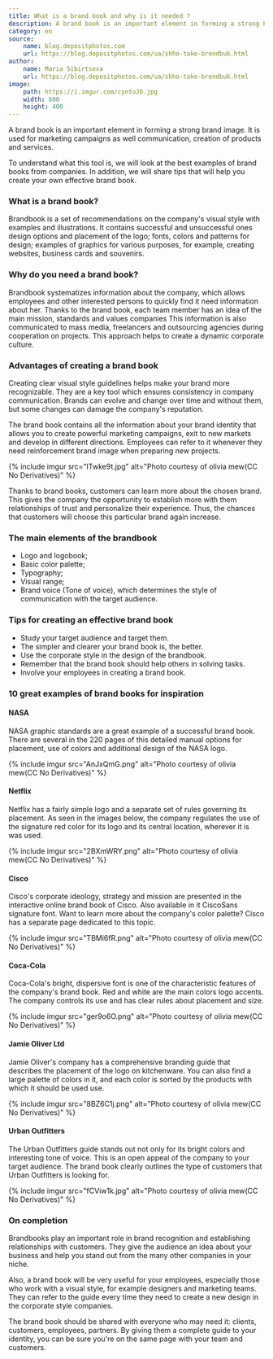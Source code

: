 ```yaml
---
title: What is a brand book and why is it needed ?
description: A brand book is an important element in forming a strong brand image. It is used for marketing campaigns, as well as communication, creation of products and services.
category: en
source:
    name: blog.depositphotos.com
    url: https://blog.depositphotos.com/ua/shho-take-brendbuk.html
author:
    name: Maria Sibirtseva
    url: https://blog.depositphotos.com/ua/shho-take-brendbuk.html
image:
    path: https://i.imgur.com/cyntoJD.jpg
    width: 800
    height: 400
---
```


A brand book is an important element in forming a strong brand image. It is used for marketing campaigns as well
communication, creation of products and services.

To understand what this tool is, we will look at the best examples of brand books from companies.
In addition, we will share tips that will help you create your own effective brand book.

### What is a brand book?

Brandbook is a set of recommendations on the company's visual style with examples and illustrations. It contains successful 
and unsuccessful ones design options and placement of the logo; fonts, colors and patterns for design; examples of graphics 
for various purposes, for example, creating websites, business cards and souvenirs.

### Why do you need a brand book?

Brandbook systematizes information about the company, which allows employees and other interested persons to quickly find 
it need information about her. Thanks to the brand book, each team member has an idea of the main mission, standards and 
values companies This information is also communicated to mass media, freelancers and outsourcing agencies during cooperation 
on projects. This approach helps to create a dynamic corporate culture.

### Advantages of creating a brand book

Creating clear visual style guidelines helps make your brand more recognizable. They are a key tool which ensures consistency 
in company communication. Brands can evolve and change over time and without them, but some changes can damage the company's 
reputation.

The brand book contains all the information about your brand identity that allows you to create powerful marketing campaigns, 
exit to new markets and develop in different directions. Employees can refer to it whenever they need reinforcement
brand image when preparing new projects.

{% include imgur src="ITwke9t.jpg" alt="Photo courtesy of olivia mew(CC No Derivatives)" %}

Thanks to brand books, customers can learn more about the chosen brand. This gives the company the opportunity to establish 
more with them relationships of trust and personalize their experience. Thus, the chances that customers will choose this 
particular brand again increase.

### The main elements of the brandbook

- Logo and logobook;
- Basic color palette;
- Typography;
- Visual range;
- Brand voice (Tone of voice), which determines the style of communication with the target audience.

### Tips for creating an effective brand book

- Study your target audience and target them.
- The simpler and clearer your brand book is, the better.
- Use the corporate style in the design of the brandbook.
- Remember that the brand book should help others in solving tasks.
- Involve your employees in creating a brand book.

### 10 great examples of brand books for inspiration

#### NASA

NASA graphic standards are a great example of a successful brand book. There are several in the 220 pages of this detailed 
manual options for placement, use of colors and additional design of the NASA logo.

{% include imgur src="AnJxQmG.png" alt="Photo courtesy of olivia mew(CC No Derivatives)" %}

#### Netflix

Netflix has a fairly simple logo and a separate set of rules governing its placement. As seen in the images below, the 
company regulates the use of the signature red color for its logo and its central location, wherever it is was used.

{% include imgur src="2BXmWRY.png" alt="Photo courtesy of olivia mew(CC No Derivatives)" %}

#### Cisco

Cisco's corporate ideology, strategy and mission are presented in the interactive online brand book of Cisco. Also available 
in it CiscoSans signature font. Want to learn more about the company's color palette? Cisco has a separate page dedicated 
to this topic.

{% include imgur src="TBMi6fR.png" alt="Photo courtesy of olivia mew(CC No Derivatives)" %}

#### Coca-Cola

Coca-Cola's bright, dispersive font is one of the characteristic features of the company's brand book. Red and white are 
the main colors logo accents. The company controls its use and has clear rules about placement and size.

{% include imgur src="ger9o6O.png" alt="Photo courtesy of olivia mew(CC No Derivatives)" %}

#### Jamie Oliver Ltd

Jamie Oliver's company has a comprehensive branding guide that describes the placement of the logo on kitchenware.
You can also find a large palette of colors in it, and each color is sorted by the products with which it should be used
use.

{% include imgur src="8BZ6C1j.png" alt="Photo courtesy of olivia mew(CC No Derivatives)" %}

#### Urban Outfitters

The Urban Outfitters guide stands out not only for its bright colors and interesting tone of voice. This is an open appeal 
of the company to your target audience. The brand book clearly outlines the type of customers that Urban Outfitters is 
looking for.

{% include imgur src="fCViw1k.jpg" alt="Photo courtesy of olivia mew(CC No Derivatives)" %}

### On completion

Brandbooks play an important role in brand recognition and establishing relationships with customers. They give the audience 
an idea about your business and help you stand out from the many other companies in your niche.

Also, a brand book will be very useful for your employees, especially those who work with a visual style, for example
designers and marketing teams. They can refer to the guide every time they need to create a new design in the corporate 
style companies.

The brand book should be shared with everyone who may need it: clients, customers, employees, partners.
By giving them a complete guide to your identity, you can be sure you're on the same page with your team and customers.